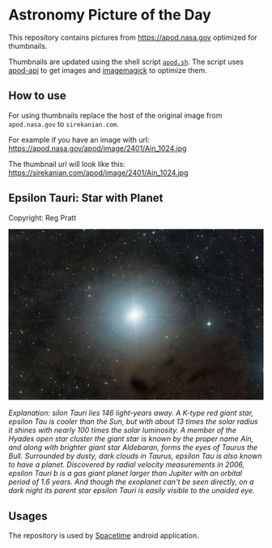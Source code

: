 # Astronomy Picture of the Day

This repository contains pictures from https://apod.nasa.gov optimized for thumbnails.

Thumbnails are updated using the shell script [`apod.sh`](apod.sh). The script
uses [apod-api](https://github.com/nasa/apod-api) to get images and [imagemagick](https://imagemagick.org) to
optimize them.

## How to use

For using thumbnails replace the host of the original image from `apod.nasa.gov` to `sirekanian.com`.

For example if you have an image with url:<br>
https://apod.nasa.gov/apod/image/2401/Ain_1024.jpg

The thumbnail url will look like this:<br>
https://sirekanian.com/apod/image/2401/Ain_1024.jpg

## Epsilon Tauri: Star with Planet

Copyright: Reg Pratt

[![the picture of the day][1]][2]

_Explanation: silon Tauri lies 146 light-years away. A K-type red giant star, epsilon Tau is cooler than the Sun, but with about 13 times the solar radius it shines with nearly 100 times the solar luminosity. A member of the Hyades open star cluster the giant star is known by the proper name Ain, and along with brighter giant star Aldebaran, forms the eyes of Taurus the Bull. Surrounded by dusty, dark clouds in Taurus, epsilon Tau is also known to have a planet. Discovered by radial velocity measurements in 2006, epsilon Tauri b is a gas giant planet larger than Jupiter with an orbital period of 1.6 years. And though the exoplanet can't be seen directly, on a dark night its parent star epsilon Tauri is easily visible to the unaided eye._

## Usages

The repository is used by [Spacetime][3] android application.

[1]: image/2401/Ain_1024.jpg

[2]: https://apod.nasa.gov/apod/image/2401/Ain_1024.jpg

[3]: https://github.com/sirekanian/spacetime
